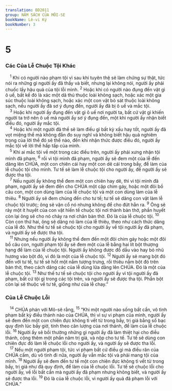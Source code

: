 ```yaml
---
translation: BD2011
group: NĂM SÁCH CỦA MÔI-SE
bookName: Lê-vi Ký 
bookNumber: 3
---
```


<div class="title"><h1>5</h1><h3>Các Của Lễ Chuộc Tội Khác</h3></div>
<span class="verse le_5_1"> <sup>1</sup> Khi có người nào phạm tội vì sau khi tuyên thệ sẽ làm chứng sự thật, tức nói ra những gì người ấy đã thấy và biết, nhưng lại không nói, người ấy phải chuốc lấy hậu quả của tội lỗi mình. </span>
<span class="verse le_5_2"><sup>2</sup> Hoặc khi có người nào đụng đến vật gì ô uế, bất kể đó là xác một dã thú thuộc loài không sạch, hoặc xác một gia súc thuộc loài không sạch, hoặc xác một con vật bò sát thuộc loài không sạch, nếu người ấy đã sơ ý đụng đến, người ấy đã bị ô uế và mắc tội.<br/></span>
<span class="verse le_5_3"> <sup>3</sup> Hoặc khi người ấy đụng đến vật gì ô uế nơi người ta, bất cứ vật gì khiến người ta trở nên ô uế mà người ấy sơ ý đụng đến, một khi người ấy nhận biết điều đó, người ấy mắc tội.<br/></span>
<span class="verse le_5_4"> <sup>4</sup> Hoặc khi một người đã thề sẽ làm điều gì bất kỳ xấu hay tốt, người ấy đã vọt miệng thề mà không đắn đo suy nghĩ và không biết hậu quả nghiêm trọng của lời thề đó sẽ thế nào, đến khi nhận thức được điều đó, người ấy mắc tội về lời thề hấp tấp của mình.<br/></span>
<span class="verse le_5_5"> <sup>5</sup> Khi ai mắc tội về một trong các điều trên, người ấy phải xưng nhận tội mình đã phạm, </span>
<span class="verse le_5_6"><sup>6</sup> rồi vì tội mình đã phạm, người ấy sẽ đem một của lễ đến dâng lên CHÚA, một con chiên cái hay một con dê cái trong bầy, để làm của lễ chuộc tội cho mình. Tư tế sẽ làm lễ chuộc tội cho người ấy, để người ấy sẽ được tha tội.<br/></span>
<span class="verse le_5_7"> <sup>7</sup> Nếu người ấy không thể đem một con chiên hay dê, thì vì tội mình đã phạm, người ấy sẽ đem đến cho CHÚA một cặp chim gáy, hoặc một đôi bồ câu con, một con dùng làm của lễ chuộc tội và một con dùng làm của lễ thiêu.</span>
<span class="verse le_5_8"><sup>8</sup> Người ấy sẽ đem chúng đến cho tư tế; tư tế sẽ dâng con vật làm lễ chuộc tội trước; ông sẽ vặn cổ nó nhưng không để cho đứt hẳn ra. </span>
<span class="verse le_5_9"><sup>9</sup> Ông sẽ rảy một ít huyết của con vật hiến tế chuộc tội nơi thành bàn thờ, phần huyết còn lại ông sẽ cho nó chảy ra nơi chân bàn thờ. Ðó là của lễ chuộc tội. </span>
<span class="verse le_5_10"><sup>10</sup> Còn con thứ hai, ông sẽ dâng nó làm của lễ thiêu, theo như cách thức dâng của lễ đó. Như thế tư tế sẽ chuộc tội cho người ấy về tội người ấy đã phạm, và người ấy sẽ được tha tội.<br/></span>
<span class="verse le_5_11"> <sup>11</sup> Nhưng nếu người ấy không thể đem đến một đôi chim gáy hoặc một đôi bồ câu con, người phạm tội ấy sẽ đem một của lễ bằng hai lít bột thượng hạng để làm của lễ chuộc tội. Người ấy không được đổ dầu vào hay bỏ nhũ hương vào bột đó, vì đó là một của lễ chuộc tội. </span>
<span class="verse le_5_12"><sup>12</sup> Người ấy sẽ mang bột đó đến với tư tế, tư tế sẽ hốt một nắm tượng trưng, rồi thiêu nắm bột đó trên bàn thờ, theo cách dâng các của lễ dùng lửa dâng lên CHÚA. Ðó là một của lễ chuộc tội. </span>
<span class="verse le_5_13"><sup>13</sup> Như thế tư tế sẽ chuộc tội cho người ấy vì tội người ấy đã phạm, bất cứ tội gì trong các tội trên, và người ấy sẽ được tha tội. Phần bột còn lại sẽ thuộc về tư tế, giống như của lễ chay.”<br/></span>
<div class="title"><h3>Của Lễ Chuộc Lỗi</h3></div>
<span class="verse le_5_14"> <sup>14</sup> CHÚA phán với Mô-sê rằng, </span>
<span class="verse le_5_15"><sup>15</sup> “Khi một người nào sống bất cẩn, vô tình phạm bất kỳ điều thánh nào của CHÚA, thì vì sự vi phạm của mình, người ấy sẽ đem đến một con chiên đực không tì vết từ trong bầy, trị giá bằng số bạc quy định lúc bấy giờ, tính theo cân lượng của nơi thánh, để làm của lễ chuộc lỗi. </span>
<span class="verse le_5_16"><sup>16</sup> Người ấy sẽ bồi thường những gì người ấy đã làm thiệt hại cho điều thánh, cộng thêm một phần năm trị giá, và nộp cho tư tế. Tư tế sẽ dùng con chiên đực đó làm lễ chuộc lỗi cho người ấy, và người ấy sẽ được tha lỗi.<br/></span>
<span class="verse le_5_17"> <sup>17</sup> Nếu một người phạm tội, tức vi phạm bất cứ điều gì mà điều răn của CHÚA cấm, dù vô tình đi nữa, người ấy vẫn mắc tội và phải mang tội của mình. </span>
<span class="verse le_5_18"><sup>18</sup> Người ấy sẽ đem đến tư tế một con chiên đực không tì vết từ trong bầy, trị giá như đã quy định, để làm của lễ chuộc lỗi. Tư tế sẽ chuộc lỗi cho người ấy, về lỗi bất cẩn mà người ấy đã phạm nhưng không biết, và người ấy sẽ được tha lỗi. </span>
<span class="verse le_5_19"><sup>19</sup> Ðó là của lễ chuộc lỗi, vì người ấy quả đã phạm lỗi với CHÚA.”<br/></span>
